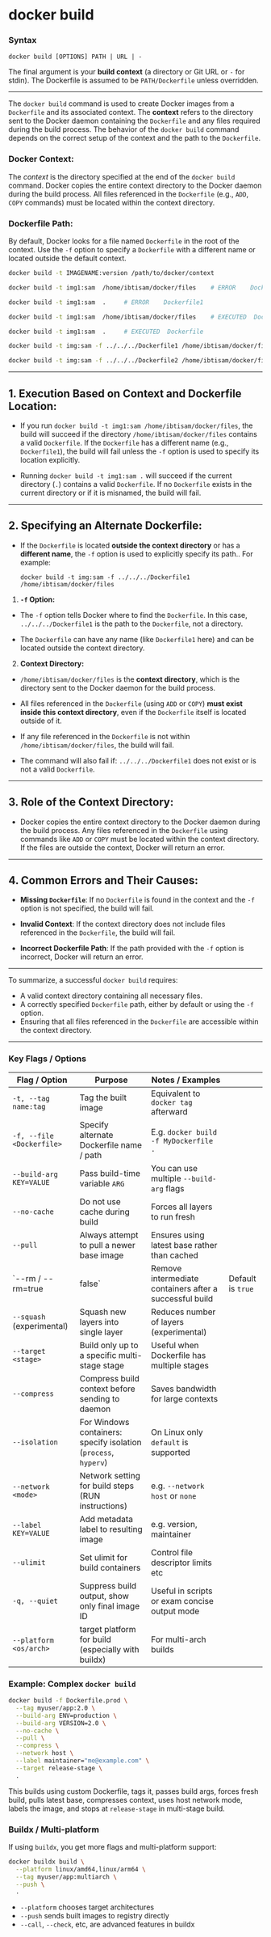 # docker build

### Syntax

```text
docker build [OPTIONS] PATH | URL | -
```

The final argument is your **build context** (a directory or Git URL or `-` for stdin). The Dockerfile is assumed to be `PATH/Dockerfile` unless overridden.

---

The `docker build` command is used to create Docker images from a `Dockerfile` and its associated context. The **context** refers to the directory sent to the Docker daemon containing the `Dockerfile` and any files required during the build process. The behavior of the `docker build` command depends on the correct setup of the context and the path to the `Dockerfile`.

### Docker Context:
The *context* is the directory specified at the end of the `docker build` command.
Docker copies the entire context directory to the Docker daemon during the build process.
All files referenced in the `Dockerfile` (e.g., `ADD`, `COPY` commands) must be located within the context directory.

### Dockerfile Path:
By default, Docker looks for a file named `Dockerfile` in the root of the context.
Use the `-f` option to specify a `Dockerfile` with a different name or located outside the default context.

```bash
docker build -t IMAGENAME:version /path/to/docker/context

docker build -t img1:sam  /home/ibtisam/docker/files	# ERROR	   Dockerfile1

docker build -t img1:sam  .		# ERROR	   Dockerfile1

docker build -t img1:sam  /home/ibtisam/docker/files	# EXECUTED  Dockerfile

docker build -t img1:sam  .		# EXECUTED  Dockerfile

docker build -t img:sam -f ../../../Dockerfile1 /home/ibtisam/docker/files    # EXECUTED

docker build -t img:sam -f ../../../Dockerfile2 /home/ibtisam/docker/files    # EXECUTED
```

---

## 1. Execution Based on Context and Dockerfile Location:

- If you run `docker build -t img1:sam /home/ibtisam/docker/files`, the build will succeed if the directory `/home/ibtisam/docker/files` contains a valid `Dockerfile`. If the `Dockerfile` has a different name (e.g., `Dockerfile1`), the build will fail unless the `-f` option is used to specify its location explicitly.

- Running `docker build -t img1:sam .` will succeed if the current directory (`.`) contains a valid `Dockerfile`. If no `Dockerfile` exists in the current directory or if it is misnamed, the build will fail.

---

## 2. Specifying an Alternate Dockerfile:

- If the `Dockerfile` is located **outside the context directory** or has a **different name**, the `-f` option is used to explicitly specify its path.. For example:  
  ```
  docker build -t img:sam -f ../../../Dockerfile1 /home/ibtisam/docker/files
  ```

1. **`-f` Option:**

- The `-f` option tells Docker where to find the `Dockerfile`. In this case, `../../../Dockerfile1` is the path to the `Dockerfile`, not a directory.

- The `Dockerfile` can have any name (like `Dockerfile1` here) and can be located outside the context directory.

2. **Context Directory:**

- `/home/ibtisam/docker/files` is the **context directory**, which is the directory sent to the Docker daemon for the build process.

- All files referenced in the `Dockerfile` (using `ADD` or `COPY`) **must exist inside this context directory**, even if the `Dockerfile` itself is located outside of it.

- If any file referenced in the `Dockerfile` is not within `/home/ibtisam/docker/files`, the build will fail.

- The command will also fail if: `../../../Dockerfile1` does not exist or is not a valid `Dockerfile`.

---

## 3. Role of the Context Directory:

- Docker copies the entire context directory to the Docker daemon during the build process. Any files referenced in the `Dockerfile` using commands like `ADD` or `COPY` must be located within the context directory. If the files are outside the context, Docker will return an error.

---

## 4. Common Errors and Their Causes: 

- **Missing `Dockerfile`**: If no `Dockerfile` is found in the context and the `-f` option is not specified, the build will fail.

- **Invalid Context**: If the context directory does not include files referenced in the `Dockerfile`, the build will fail.

- **Incorrect Dockerfile Path**: If the path provided with the `-f` option is incorrect, Docker will return an error.

---

To summarize, a successful `docker build` requires:
- A valid context directory containing all necessary files.
- A correctly specified `Dockerfile` path, either by default or using the `-f` option.
- Ensuring that all files referenced in the `Dockerfile` are accessible within the context directory.

---

### Key Flags / Options

| Flag / Option             | Purpose                                                         | Notes / Examples                                                    |                   |
| ------------------------- | --------------------------------------------------------------- | ------------------------------------------------------------------- | ----------------- |
| `-t, --tag name:tag`      | Tag the built image                                             | Equivalent to `docker tag` afterward           |                   |
| `-f, --file <Dockerfile>` | Specify alternate Dockerfile name / path                        | E.g. `docker build -f MyDockerfile .`    |                   |
| `--build-arg KEY=VALUE`   | Pass build-time variable `ARG`                                  | You can use multiple `--build-arg` flags       |                   |
| `--no-cache`              | Do not use cache during build                                   | Forces all layers to run fresh           |                   |
| `--pull`                  | Always attempt to pull a newer base image                       | Ensures using latest base rather than cached                        |                   |
| `--rm / --rm=true         | false`                                                          | Remove intermediate containers after a successful build             | Default is `true` |
| `--squash` (experimental) | Squash new layers into single layer                             | Reduces number of layers (experimental)  |                   |
| `--target <stage>`        | Build only up to a specific multi-stage stage                   | Useful when Dockerfile has multiple stages                          |                   |
| `--compress`              | Compress build context before sending to daemon                 | Saves bandwidth for large contexts             |                   |
| `--isolation`             | For Windows containers: specify isolation (`process`, `hyperv`) | On Linux only `default` is supported     |                   |
| `--network <mode>`        | Network setting for build steps (RUN instructions)              | e.g. `--network host` or `none`                                     |                   |
| `--label KEY=VALUE`       | Add metadata label to resulting image                           | e.g. version, maintainer                                            |                   |
| `--ulimit`                | Set ulimit for build containers                                 | Control file descriptor limits etc                                  |                   |
| `-q, --quiet`             | Suppress build output, show only final image ID                 | Useful in scripts or exam concise output mode                       |                   |
| `--platform <os/arch>`    | target platform for build (especially with buildx)              | For multi-arch builds                   |                   |

### Example: Complex `docker build`

```bash
docker build -f Dockerfile.prod \
  --tag myuser/app:2.0 \
  --build-arg ENV=production \
  --build-arg VERSION=2.0 \
  --no-cache \
  --pull \
  --compress \
  --network host \
  --label maintainer="me@example.com" \
  --target release-stage \
  .
```

This builds using custom Dockerfile, tags it, passes build args, forces fresh build, pulls latest base, compresses context, uses host network mode, labels the image, and stops at `release-stage` in multi-stage build.

### Buildx / Multi-platform

If using `buildx`, you get more flags and multi-platform support:

```bash
docker buildx build \
  --platform linux/amd64,linux/arm64 \
  --tag myuser/app:multiarch \
  --push \
  .
```

* `--platform` chooses target architectures
* `--push` sends built images to registry directly
* `--call`, `--check`, etc, are advanced features in buildx
